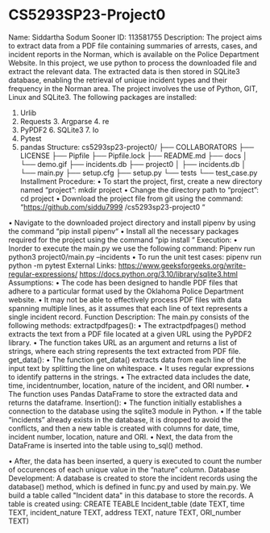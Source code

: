 # CS5293SP23-Project0

Name: Siddartha Sodum
Sooner ID: 113581755
Description:
The project aims to extract data from a PDF file containing summaries of arrests, cases, and incident reports in the Norman, which is available on the Police Department Website. In this project, we use python to process the downloaded file and extract the relevant data. The extracted data is then stored in SQLite3 database, enabling the retrieval of unique incident types and their frequency in the Norman area. The project involves the use of Python, GIT, Linux and SQLite3.
The following packages are installed:
1. Urlib
2. Requests 3. Argparse 4. re
5. PyPDF2 6. SQLite3 7. Io
8. Pytest
9. pandas
Structure:
  cs5293sp23-project0/
├── COLLABORATORS
├── LICENSE
├── Pipfile
├── Pipfile.lock
├── README.md
├── docs
│   └── demo.gif
├── incidents.db
├── project0
│   ├── incidents.db
│ └── main.py
 ├── setup.cfg
├── setup.py
└── tests
    └── test_case.py
 Installment Procedure:
• To start the project, first, create a new directory named “project”: mkdir project
• Change the directory path to “project”: cd project
• Download the project file from git using the command: “https://github.com/siddu7999
/cs5293sp23-project0 “

• Navigate to the downloaded project directory and install pipenv by using the command “pip install pipenv“
• Install all the necessary packages required for the project using the command “pip install <packpagename>“
Execution:
• Inorder to execute the main.py we use the following command:
Pipenv run python3 project0/main.py –incidents <paste the url here>
• To run the unit test cases: pipenv run python -m pytest
External Links:
https://www.geeksforgeeks.org/write-regular-expressions/ https://docs.python.org/3.10/library/sqlite3.html
Assumptions:
• The code has been designed to handle PDF files that adhere to a particular format used by the Oklahoma Police Department website.
• It may not be able to effectively process PDF files with data spanning multiple lines, as it assumes that each line of text represents a single incident record.
Function Description:
The main.py consists of the following methods:
extractpdfpages():
• The extractpdfpages() method extracts the text from a PDF file located at a given URL using the PyPDF2 library.
• The function takes URL as an argument and returns a list of strings, where each string represents the text extracted from PDF file.
get_data():
• The function get_data() extracts data from each line of the input text by splitting the line on whitespace.
• It uses regular expressions to identify patterns in the strings.
• The extracted data includes the date, time, incidentnumber, location, nature of the incident, and
ORI number.
• The function uses Pandas DataFrame to store the extracted data and returns the dataframe.
Insertion():
• The function initially establishes a connection to the database using the sqlite3 module in Python.
• If the table “incidents” already exists in the database, it is dropped to avoid the conflicts, and then a
new table is created with columns for date, time, incident number, location, nature and ORI.
• Next, the data from the DataFrame is inserted into the table using to_sql() method.
  
• After, the data has been inserted, a query is executed to count the number of occurences of each unique value in the “nature” column.
Database Development:
A database is created to store the incident records using the database() method, which is defined in func.py and used by main.py. We build a table called "Incident data" in this database to store the records.
A table is created using:
CREATE TEABLE Incident_table (date TEXT, time TEXT, incident_nature TEXT, address TEXT, nature TEXT, ORI_number TEXT)

